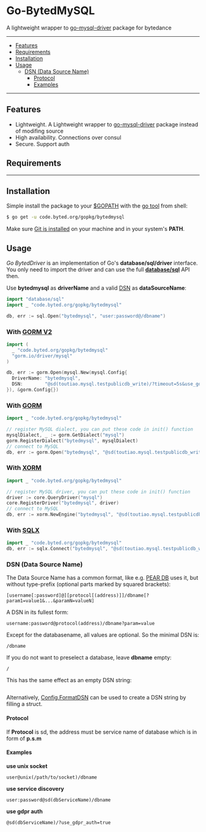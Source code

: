 # Go-BytedMySQL

A lightweight wrapper to [go-mysql-driver](https://github.com/go-sql-driver/mysql) package for bytedance


---------------------------------------
  * [Features](#features)
  * [Requirements](#requirements)
  * [Installation](#installation)
  * [Usage](#usage)
    * [DSN (Data Source Name)](#dsn-data-source-name)
      * [Protocol](#protocol)
      * [Examples](#examples)

---------------------------------------

## Features
  * Lightweight. A Lightweight wrapper to [go-mysql-driver](https://github.com/go-sql-driver/mysql) package instead of modifing source
  * High availability. Connections over consul
  * Secure. Support auth

## Requirements

---------------------------------------

## Installation
Simple install the package to your [$GOPATH](https://github.com/golang/go/wiki/GOPATH "GOPATH") with the [go tool](https://golang.org/cmd/go/ "go command") from shell:
```bash
$ go get -u code.byted.org/gopkg/bytedmysql 
```
Make sure [Git is installed](https://git-scm.com/downloads) on your machine and in your system's **PATH**.

## Usage
_Go BytedDriver_ is an implementation of Go's **database/sql/driver** interface. You only need to import the driver and can use the full [**database/sql**](https://golang.org/pkg/database/sql/) API then.

Use **bytedmysql** as **driverName** and a valid [DSN](#dsn-data-source-name)  as **dataSourceName**:
```go
import "database/sql"
import _ "code.byted.org/gopkg/bytedmysql"

db, err := sql.Open("bytedmysql", "user:password@/dbname")
```

### With [GORM V2](https://github.com/go-gorm/gorm)
```go
import (
  _ "code.byted.org/gopkg/bytedmysql"
  "gorm.io/driver/mysql"
)

db, err := gorm.Open(mysql.New(mysql.Config{
  DriverName: "bytedmysql",
  DSN:        "@sd(toutiao.mysql.testpublicdb_write)/?timeout=5s&use_gdpr_auth=true",
}), &gorm.Config{})
```

### With [GORM](https://github.com/jinzhu/gorm)
```go
import _ "code.byted.org/gopkg/bytedmysql"

// register MySQL dialect, you can put these code in init() function
mysqlDialect, _ := gorm.GetDialect("mysql")
gorm.RegisterDialect("bytedmysql", mysqlDialect)
// connect to MySQL
db, err := gorm.Open("bytedmysql", "@sd(toutiao.mysql.testpublicdb_write)/?timeout=5s&use_gdpr_auth=true")
```

### With [XORM](https://github.com/go-xorm/xorm)
```go
import _ "code.byted.org/gopkg/bytedmysql"

// register MySQL driver, you can put these code in init() function
driver := core.QueryDriver("mysql")
core.RegisterDriver("bytedmysql", driver)
// connect to MySQL
db, err := xorm.NewEngine("bytedmysql", "@sd(toutiao.mysql.testpublicdb_write)/?timeout=5s&use_gdpr_auth=true")
```

### With [SQLX](https://github.com/jmoiron/sqlx)
```go
import _ "code.byted.org/gopkg/bytedmysql"
db, err := sqlx.Connect("bytedmysql", "@sd(toutiao.mysql.testpublicdb_write)/?timeout=5s&use_gdpr_auth=true")
```

### DSN (Data Source Name)

The Data Source Name has a common format, like e.g. [PEAR DB](http://pear.php.net/manual/en/package.database.db.intro-dsn.php) uses it, but without type-prefix (optional parts marked by squared brackets):
```
[username[:password]@][protocol[(address)]]/dbname[?param1=value1&...&paramN=valueN]
```

A DSN in its fullest form:
```
username:password@protocol(address)/dbname?param=value
```

Except for the databasename, all values are optional. So the minimal DSN is:
```
/dbname
```

If you do not want to preselect a database, leave **dbname** empty:
```
/
```
This has the same effect as an empty DSN string:
```

```

Alternatively, [Config.FormatDSN](https://godoc.org/github.com/go-sql-driver/mysql#Config.FormatDSN) can be used to create a DSN string by filling a struct.


#### Protocol
If **Protocol** is sd, the address must be service name of database which is in form of **p.s.m**


#### Examples
**use unix socket**
```
user@unix(/path/to/socket)/dbname
```
**use service discovery**
```
user:password@sd(dbServiceName)/dbname
```
**use gdpr auth**
```
@sd(dbServiceName)/?use_gdpr_auth=true
```

